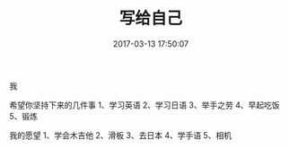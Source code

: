﻿---
title: 写给自己
date: 2017-03-13 17:50:07
tags:
- essay
- 生活
toc: true
---
我
<!--more-->
希望你坚持下来的几件事
1、学习英语
2、学习日语
3、举手之劳
4、早起吃饭
5、锻炼



我的愿望
1、学会木吉他
2、滑板
3、去日本
4、学手语
5、相机